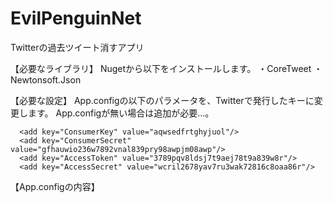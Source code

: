 # EvilPenguinNet
Twitterの過去ツイート消すアプリ

【必要なライブラリ】
Nugetから以下をインストールします。
・CoreTweet
・Newtonsoft.Json

【必要な設定】
App.configの以下のパラメータを、Twitterで発行したキーに変更します。
App.configが無い場合は追加が必要…。

      <add key="ConsumerKey" value="aqwsedfrtghyjuol"/>
      <add key="ConsumerSecret" value="gfhauwio236w7892vnal839pry98awpjm08awp"/>
      <add key="AccessToken" value="3789pqv8ldsj7t9aej78t9a839w8r"/>
      <add key="AccessSecret" value="wcril2678yav7ru3wak72816c8oaa86r"/>

【App.configの内容】
<?xml version="1.0" encoding="utf-8" ?>
<configuration>
    <startup> 
        <supportedRuntime version="v4.0" sku=".NETFramework,Version=v4.6.1" />
    </startup>
    <appSettings>
      <!-- トークン -->
      <add key="ConsumerKey" value="設定すること"/>
      <add key="ConsumerSecret" value="設定すること"/>
      <add key="AccessToken" value="設定すること"/>
      <add key="AccessSecret" value="設定すること"/>
    </appSettings>
</configuration>
